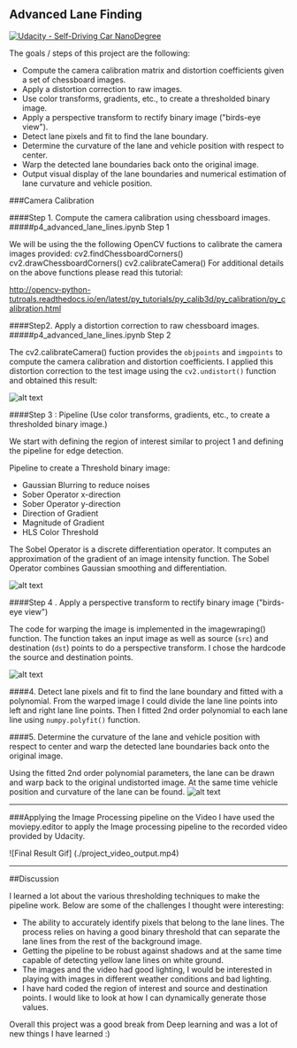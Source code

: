 ## Advanced Lane Finding
[![Udacity - Self-Driving Car NanoDegree](https://s3.amazonaws.com/udacity-sdc/github/shield-carnd.svg)](http://www.udacity.com/drive)


The goals / steps of this project are the following:

* Compute the camera calibration matrix and distortion coefficients given a set of chessboard images.
* Apply a distortion correction to raw images.
* Use color transforms, gradients, etc., to create a thresholded binary image.
* Apply a perspective transform to rectify binary image ("birds-eye view").
* Detect lane pixels and fit to find the lane boundary.
* Determine the curvature of the lane and vehicle position with respect to center.
* Warp the detected lane boundaries back onto the original image.
* Output visual display of the lane boundaries and numerical estimation of lane curvature and vehicle position.


[//]: # (Image References)

[image1]: ./output_images/undistorted_image.jpg "Camera Calibration"
[image2]: ./output_images/pipeline_output.jpg "Threshold Binary Image"
[image3]: ./output_images/warped_image.jpg "Warped Image"
[image4]: ./output_images/lane_curvature.jpg "Lane curvature Annotation"
[video1]: ./project_video_output.mp4 "Project Video"


###Camera Calibration

####Step 1. Compute the camera calibration using chessboard images. 
#####p4_advanced_lane_lines.ipynb Step 1

We will be using the the following OpenCV fuctions to calibrate the camera images provided:
cv2.findChessboardCorners()
cv2.drawChessboardCorners()
cv2.calibrateCamera()
For additional details on the above functions please read this tutorial:

http://opencv-python-tutroals.readthedocs.io/en/latest/py_tutorials/py_calib3d/py_calibration/py_calibration.html

####Step2. Apply a distortion correction to raw chessboard images.
#####p4_advanced_lane_lines.ipynb Step 2

The cv2.calibrateCamera() fuction provides the `objpoints` and `imgpoints` to compute the camera calibration and distortion coefficients.  I applied this distortion correction to the test image using the `cv2.undistort()` function and obtained this result: 

![alt text][image1]

####Step 3 : Pipeline (Use color transforms, gradients, etc., to create a thresholded binary image.)

We start with defining the region of interest similar to project 1 and defining the pipeline for edge detection.

Pipeline to create a Threshold binary image: 

- Gaussian Blurring to reduce noises
- Sober Operator x-direction
- Sober Operator y-direction
- Direction of Gradient
- Magnitude of Gradient
- HLS Color Threshold


The Sobel Operator is a discrete differentiation operator. It computes an approximation of the gradient of an image intensity function. The Sobel Operator combines Gaussian smoothing and differentiation.

![alt text][image2]

####Step 4 . Apply a perspective transform to rectify binary image ("birds-eye view")

The code for warping the image is implemented in the imagewraping() function. The  function takes an input image as well as source (`src`) and destination (`dst`) points to do a perspective transform.  I chose the hardcode the source and destination points.

![alt text][image3]

####4. Detect lane pixels and fit to find the lane boundary and fitted with a polynomial.
From the warped image I could divide the lane line points into left and right lane line points. Then I fitted 2nd order polynomial to each lane line using `numpy.polyfit()` function. 

####5. Determine the curvature of the lane and vehicle position with respect to center and warp the detected lane boundaries back onto the original image.

Using the fitted 2nd order polynomial parameters, the lane can be drawn and warp back to the original undistorted image. At the same time vehicle position and curvature of the lane can be found.
![alt text][image4]

---

###Applying the Image Processing pipeline on the Video
 I have used the moviepy.editor to apply the Image processing pipeline to the recorded video provided by Udacity. 

![Final Result Gif] (./project_video_output.mp4)

---
##Discussion

I learned a lot about the various thresholding techniques to make the pipeline work. Below are some of the challenges I thought were interesting: 

- The ability to accurately identify pixels that belong to the lane lines. The process relies on having a good binary threshold that can separate the lane lines from the rest of the background image. 
- Getting the pipeline to be robust against shadows and at the same time capable of detecting yellow lane lines on white ground. 
- The images and the video had good lighting, I would be interested in playing with images in different weather conditions and bad lighting. 
- I have hard coded the region of interest and source and destination points. I would like to look at how I can dynamically generate those values. 


Overall this project was a good break from Deep learning and was a lot of new things I have learned :)
